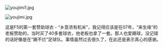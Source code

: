 ![youjimi1.jpg](http://ppd8ewq3a.bkt.clouddn.com/youjimi1.jpg)

![youjimi.jpg](http://ppd8ewq3a.bkt.clouddn.com/youjimi.jpg)

这是F5的第一套赞助球衣 - “乡意浓有机米”，我记得应该是在07年，“来生缘”的老板赞助的，当时买了40多套球衣，他老板也拿了一套。那人也爱踢球，没记错的话好像是在“踢不烂”足球队。事情虽然过去很久了，在此还是表示真心的感谢。
